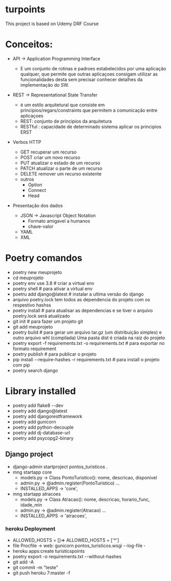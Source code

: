 # turpoints
This project is based on Udemy DRF Course


# Conceitos:
  - API -> Application Programming Interface
    -  E um conjunto de rotinas e padroes estabelecidos por uma aplicação qualquer,
    que permite que outras aplicaçoes consigam utilizar as funcionalidades desta 
    sem precisar conhecer detalhes da impĺementação do SW.
  - REST -> Representational State Transfer
    - é um estilo arquitetural que consiste em principios/regars/constraints
      que permitem a comunicação entre aplicaçoes
    - REST: conjunto de principios da arquitetura
    - RESTful : capacidade de determinado sistema aplicar os principios ERST
    
  - Verbos HTTP
    - GET recuperar um recurso
    - POST criar um novo recurso
    - PUT atualizar o estado de um recurso
    - PATCH atualizar o parte de um recurso
    - DELETE remover um recurso existente
    - outros 
      - Option
      - Connect
      - Head
    
  - Presentação dos dados
    - JSON -> Javascript Object Notation
      - Formato amigavel a humanos
      - chave-valor
    - YAML
    - XML
    
# Poetry comandos
  - poetry new meuprojeto
  - cd meuprojeto
  - poetry env use 3.8  # criar a virtual env
  - poetry shell   # para ativar a virtual env
  - poetru add django@latest   # instalar a ultima versão do django
  - arquivo poetry.lock tem todos as dependencia do projeto com os respestivo hashss
  - poetry install   # para atualisar as dependencias e se tiver o arquivo poetry.lock será atualizado
  - git init       # para fazer um projeto git 
  - git add meuprojeto
  - poetry build   # para gerar um arquivo tar.gz (um distribuição simples) e outro arquivo whl (compilada)
    Uma pasta dist é criada na raiz do projeto
  - poetry export -f requirements.txt -o requirements.txt  # para exportar no formato requirement
  - poetry publish    # para publicar o projeto 
  - pip install --require-hashes -r requirements.txt  # para install o projeto com pip
  - poetry search django   

# Library installed
  - poetry add flake8  --dev
  - poetry add django@latest
  - poetry add djangorestframework
  - poetry add gunicorn
  - poetry add python-decouple
  - poetry add dj-database-url
  - poetry add psycopg2-binary

## Django project
  - django-admin startproject pontos_turisticos .
  - mng startapp core
    - models.py -> Class PontoTuristico(): nome, descricao, disponivel
    - admin.py  -> @admin.register(PontoTuristico) ...
    - INSTALLED_APPS  -> 'core',
  - mng startapp atracoes
    - models.py -> Class Atracao(): nome, descricao, horario_func, idade_min
    - admin.py  -> @admin.register(Atracao) ...
    - INSTALLED_APPS  -> 'atracoes',
    

### heroku Deployment
  - ALLOWED_HOSTS = []=> ALLOWED_HOSTS = ['*']
  - file Procfile -> web: gunicorn pontos_turisticos.wsgi --log-file -
  - heroku apps:create turisticspoints
  - poetry export -o requirements.txt --without-hashes
  - git add -A
  - git commit -m "teste"
  - git push heroku 7:master -f



